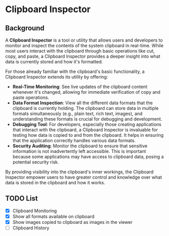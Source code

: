 # Clipboard Inspector

## Background

A **Clipboard Inspector** is a tool or utility that allows users and developers to monitor and inspect the contents of the system clipboard in real-time. While most users interact with the clipboard through basic operations like cut, copy, and paste, a Clipboard Inspector provides a deeper insight into what data is currently stored and how it's formatted.

For those already familiar with the clipboard's basic functionality, a Clipboard Inspector extends its utility by offering:

- **Real-Time Monitoring**: See live updates of the clipboard content whenever it's changed, allowing for immediate verification of copy and paste operations.
- **Data Format Inspection**: View all the different data formats that the clipboard is currently holding. The clipboard can store data in multiple formats simultaneously (e.g., plain text, rich text, images), and understanding these formats is crucial for debugging and development.
- **Debugging Tool**: For developers, especially those creating applications that interact with the clipboard, a Clipboard Inspector is invaluable for testing how data is copied to and from the clipboard. It helps in ensuring that the application correctly handles various data formats.
- **Security Auditing**: Monitor the clipboard to ensure that sensitive information is not inadvertently left accessible. This is important because some applications may have access to clipboard data, posing a potential security risk.

By providing visibility into the clipboard's inner workings, the Clipboard Inspector empower users to have greater control and knowledge over what data is stored in the clipboard and how it works.

## TODO List

- [X] Clipboard Monitoring
- [X] Show all formats available on clipboard
- [X] Show images copied to clipboard as images in the viewer
- [ ] Clipboard History